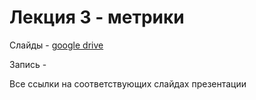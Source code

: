 # Лекция 3 - метрики

Слайды - [google drive](https://docs.google.com/presentation/d/1-CrCMpRoecLnFmC32aNWyd6lGVdWCtGn/edit?usp=sharing&ouid=116385375708859011313&rtpof=true&sd=true)

Запись - 

Все ссылки на соответствующих слайдах презентации 
